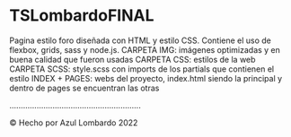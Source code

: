 # TSLombardoFINAL
Pagina estilo foro diseñada con HTML y estilo CSS. 
Contiene el uso de flexbox, grids, sass y node.js. 
CARPETA IMG: imágenes optimizadas y en buena calidad que fueron usadas
CARPETA CSS: estilos de la web
CARPETA SCSS: style.scss con imports de los partials que contienen el estilo
INDEX + PAGES: webs del proyecto, index.html siendo la principal y dentro de pages se encuentran las otras

..........................................................

© Hecho por Azul Lombardo 
   2022
